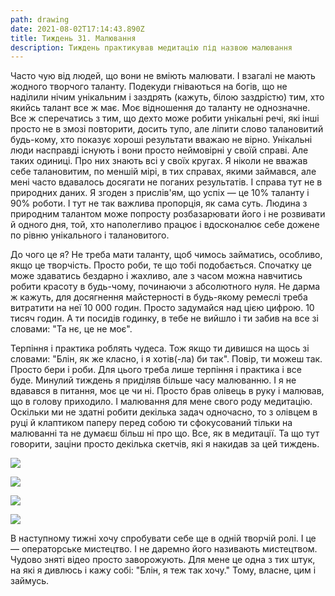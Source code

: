```yaml
---
path: drawing
date: 2021-08-02T17:14:43.890Z
title: Тиждень 31. Малювання
description: Тиждень практикував медитацію під назвою малювання
---
```

Часто чую від людей, що вони не вміють малювати. І взагалі не мають жодного творчого таланту. Подекуди гніваються на богів, що не наділили нічим унікальним і заздрять (кажуть, білою заздрістю) тим, хто якийсь талант все ж має. Моє відношення до таланту не однозначне. Все ж сперечатись з тим, що дехто може робити унікальні речі, які інші просто не в змозі повторити, досить тупо, але ліпити слово талановитий будь-кому, хто показує хороші результати вважаю не вірно. Унікальні люди насправді існують і вони просто неймовірні у своїй справі. Але таких одиниці. Про них знають всі у своїх кругах. Я ніколи не вважав себе талановитим, по меншій мірі, в тих справах, якими займався, але мені часто вдавалось досягати не поганих результатів. І справа тут не в природних даних. Я згоден з прислів'ям, що успіх — це 10% таланту і 90% роботи. І тут не так важлива пропорція, як сама суть. Людина з природним талантом може попросту розбазарювати його і не розвивати й одного дня, той, хто наполегливо працює і вдосконалює себе дожене по рівню унікального і талановитого.

До чого це я? Не треба мати таланту, щоб чимось займатись, особливо, якщо це творчість. Просто роби, те що тобі подобається. Спочатку це може здаватись бездарно і жахливо, але з часом можна навчитись робити красоту в будь-чому, починаючи з абсолютного нуля. Не дарма ж кажуть, для досягнення майстерності в будь-якому ремеслі треба витратити на неї 10 000 годин. Просто задумайся над цією цифрою. 10 тисяч годин. А ти посидів годинку, в тебе не вийшло і ти забив на все зі словами: "Та нє, це не моє".

Терпіння і практика роблять чудеса. Тож якщо ти дивишся на щось зі словами: "Блін, як же класно, і я хотів(-ла) би так". Повір, ти можеш так. Просто бери і роби. Для цього треба лише терпіння і практика і все буде. Минулий тиждень я приділяв більше часу малюванню. І я не вдавався в питання, моє це чи ні. Просто брав олівець в руку і малював, що в голову приходило. І малювання для мене свого роду медитацію. Оскільки ми не здатні робити декілька задач одночасно, то з олівцем в руці й клаптиком паперу перед собою ти сфокусований тільки на малюванні та не думаєш більш ні про що. Все, як в медитації. Та що тут говорити, заціни просто декілька скетчів, які я накидав за цей тиждень.

![](../assets/fullsizerender.jpg)

![](../assets/snapseed-3.jpg)

![](../assets/snapseed-5.jpg)

![](../assets/snapseed-4.jpg)

В наступному тижні хочу спробувати себе ще в одній творчій ролі. І це — операторське мистецтво. І не даремно його називають мистецтвом. Чудово зняті відео просто заворожують. Для мене це одна з тих штук, на які я дивлюсь і кажу собі: "Блін, я теж так хочу." Тому, власне, цим і займусь.
